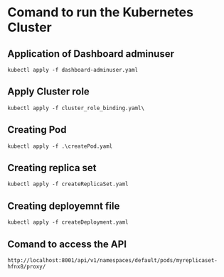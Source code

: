 # Comand to run the Kubernetes Cluster

## Application of Dashboard adminuser 
```
kubectl apply -f dashboard-adminuser.yaml​
```
## Apply Cluster role 
```
kubectl apply -f cluster_role_binding.yaml\
```
## Creating Pod

```
kubectl apply -f .\createPod.yaml
```

## Creating replica set 
```
kubectl apply -f createReplicaSet.yaml
```
## Creating deployemnt file 
```
kubectl apply -f createDeployment.yaml
```
## Comand to access the API 
```
http://localhost:8001/api/v1/namespaces/default/pods/myreplicaset-hfnx8/proxy/
```


